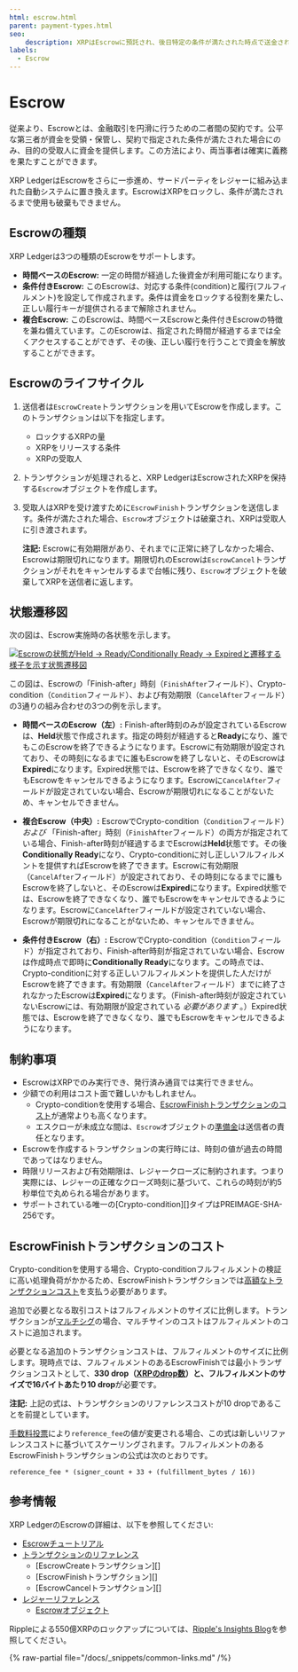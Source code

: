 ```yaml
---
html: escrow.html
parent: payment-types.html
seo:
    description: XRPはEscrowに預託され、後日特定の条件が満たされた時点で送金されます。Escrowは時間制限、暗号条件、あるいはその両方によって異なる場合があります。
labels:
  - Escrow
---
```

# Escrow

従来より、Escrowとは、金融取引を円滑に行うための二者間の契約です。公平な第三者が資金を受領・保管し、契約で指定された条件が満たされた場合にのみ、目的の受取人に資金を提供します。この方法により、両当事者は確実に義務を果たすことができます。

XRP LedgerはEscrowをさらに一歩進め、サードパーティをレジャーに組み込まれた自動システムに置き換えます。EscrowはXRPをロックし、条件が満たされるまで使用も破棄もできません。

## Escrowの種類

XRP Ledgerは3つの種類のEscrowをサポートします。

- **時間ベースのEscrow:** 一定の時間が経過した後資金が利用可能になります。
- **条件付きEscrow:** このEscrowは、対応する条件(condition)と履行(フルフィルメント)を設定して作成されます。条件は資金をロックする役割を果たし、正しい履行キーが提供されるまで解除されません。
- **複合Escrow:** このEscrowは、時間ベースEscrowと条件付きEscrowの特徴を兼ね備えています。このEscrowは、指定された時間が経過するまでは全くアクセスすることができず、その後、正しい履行を行うことで資金を解放することができます。

## Escrowのライフサイクル

1. 送信者は`EscrowCreate`トランザクションを用いてEscrowを作成します。このトランザクションは以下を指定します。

    - ロックするXRPの量
    - XRPをリリースする条件
    - XRPの受取人

2. トランザクションが処理されると、XRP LedgerはEscrowされたXRPを保持する`Escrow`オブジェクトを作成します。

3. 受取人はXRPを受け渡すために`EscrowFinish`トランザクションを送信します。条件が満たされた場合、`Escrow`オブジェクトは破棄され、XRPは受取人に引き渡されます。

    **注記:** Escrowに有効期限があり、それまでに正常に終了しなかった場合、Escrowは期限切れになります。期限切れのEscrowは`EscrowCancel`トランザクションがそれをキャンセルするまで台帳に残り、`Escrow`オブジェクトを破棄してXRPを送信者に返します。

## 状態遷移図

次の図は、Escrow実施時の各状態を示します。

[![Escrowの状態がHeld → Ready/Conditionally Ready → Expiredと遷移する様子を示す状態遷移図](/docs/img/escrow-states.ja.png)](/docs/img/escrow-states.ja.png)

この図は、Escrowの「Finish-after」時刻（`FinishAfter`フィールド）、Crypto-condition（`Condition`フィールド）、および有効期限（`CancelAfter`フィールド）の3通りの組み合わせの3つの例を示します。

- **時間ベースのEscrow（左）:** Finish-after時刻のみが設定されているEscrowは、**Held**状態で作成されます。指定の時刻が経過すると**Ready**になり、誰でもこのEscrowを終了できるようになります。Escrowに有効期限が設定されており、その時刻になるまでに誰もEscrowを終了しないと、そのEscrowは**Expired**になります。Expired状態では、Escrowを終了できなくなり、誰でもEscrowをキャンセルできるようになります。Escrowに`CancelAfter`フィールドが設定されていない場合、Escrowが期限切れになることがないため、キャンセルできません。

- **複合Escrow（中央）:** EscrowでCrypto-condition（`Condition`フィールド） _および_ 「Finish-after」時刻（`FinishAfter`フィールド）の両方が指定されている場合、Finish-after時刻が経過するまでEscrowは**Held**状態です。その後**Conditionally Ready**になり、Crypto-conditionに対し正しいフルフィルメントを提供すればEscrowを終了できます。Escrowに有効期限（`CancelAfter`フィールド）が設定されており、その時刻になるまでに誰もEscrowを終了しないと、そのEscrowは**Expired**になります。Expired状態では、Escrowを終了できなくなり、誰でもEscrowをキャンセルできるようになります。Escrowに`CancelAfter`フィールドが設定されていない場合、Escrowが期限切れになることがないため、キャンセルできません。

- **条件付きEscrow（右）:** EscrowでCrypto-condition（`Condition`フィールド）が指定されており、Finish-after時刻が指定されていない場合、Escrowは作成時点で即時に**Conditionally Ready**になります。この時点では、Crypto-conditionに対する正しいフルフィルメントを提供した人だけがEscrowを終了できます。有効期限（`CancelAfter`フィールド）までに終了されなかったEscrowは**Expired**になります。（Finish-after時刻が設定されていないEscrowには、有効期限が設定されている _必要があります_ 。）Expired状態では、Escrowを終了できなくなり、誰でもEscrowをキャンセルできるようになります。


## 制約事項

- EscrowはXRPでのみ実行でき、発行済み通貨では実行できません。
- 少額での利用はコスト面で難しいかもしれません。
    - Crypto-conditionを使用する場合、[EscrowFinishトランザクションのコスト](#escrowfinishトランザクションのコスト)が通常よりも高くなります。
    - エスクローが未成立な間は、`Escrow`オブジェクトの[準備金](../accounts/reserves.md)は送信者の責任となります。
- Escrowを作成するトランザクションの実行時には、時刻の値が過去の時間であってはなりません。
- 時限リリースおよび有効期限は、レジャークローズに制約されます。つまり実際には、レジャーの正確なクローズ時刻に基づいて、これらの時刻が約5秒単位で丸められる場合があります。
- サポートされている唯一の[Crypto-condition][]タイプはPREIMAGE-SHA-256です。


## EscrowFinishトランザクションのコスト

Crypto-conditionを使用する場合、Crypto-conditionフルフィルメントの検証に高い処理負荷がかかるため、EscrowFinishトランザクションでは[高額なトランザクションコスト](../transactions/transaction-cost.md#特別なトランザクションコスト)を支払う必要があります。

追加で必要となる取引コストはフルフィルメントのサイズに比例します。トランザクションが[マルチシグ](../accounts/multi-signing.md)の場合、マルチサインのコストはフルフィルメントのコストに追加されます。

必要となる追加のトランザクションコストは、フルフィルメントのサイズに比例します。現時点では、フルフィルメントのあるEscrowFinishでは最小トランザクションコストとして、**330 drop（[XRPのdrop数](../../references/protocol/data-types/basic-data-types.md#通貨額の指定)）と、フルフィルメントのサイズで16バイトあたり10 drop**が必要です。

**注記:** 上記の式は、トランザクションのリファレンスコストが10 dropであることを前提としています。

[手数料投票](../consensus-protocol/fee-voting.md)により`reference_fee`の値が変更される場合、この式は新しいリファレンスコストに基づいてスケーリングされます。フルフィルメントのあるEscrowFinishトランザクションの公式は次のとおりです。

```
reference_fee * (signer_count + 33 + (fulfillment_bytes / 16))
```



## 参考情報

XRP LedgerのEscrowの詳細は、以下を参照してください:

- [Escrowチュートリアル](../../tutorials/how-tos/use-specialized-payment-types/use-escrows/index.md)
- [トランザクションのリファレンス](../../references/protocol/transactions/index.md)
    - [EscrowCreateトランザクション][]
    - [EscrowFinishトランザクション][]
    - [EscrowCancelトランザクション][]
- [レジャーリファレンス](../../references/protocol/ledger-data/index.md)
    - [Escrowオブジェクト](../../references/protocol/ledger-data/ledger-entry-types/escrow.md)


Rippleによる550億XRPのロックアップについては、[Ripple's Insights Blog](https://ripple.com/insights/ripple-to-place-55-billion-xrp-in-escrow-to-ensure-certainty-into-total-xrp-supply/)を参照してください。

{% raw-partial file="/docs/_snippets/common-links.md" /%}
